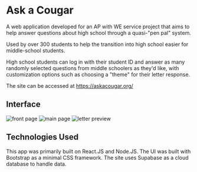 # Ask a Cougar

A web application developed for an AP with WE service project that aims to help answer questions about high school through a quasi-"pen pal" system.


Used by over 300 students to help the transition into high school easier for middle-school students.

High school students can log in with their student ID and answer as many randomly selected questions from middle schoolers as they'd like, with customization options such as choosing a "theme" for their letter response.

The site can be accessed at https://askacougar.org/

## Interface
![front page](https://i.imgur.com/jnwbAVa.png)
![main page](https://i.imgur.com/telD3HU.png)
![letter preview](https://i.imgur.com/syWh7Ed.png)

## Technologies Used
This app was primarily built on React.JS and Node.JS. The UI was built with Bootstrap as a minimal CSS framework. The site uses Supabase as a cloud database to handle data.


